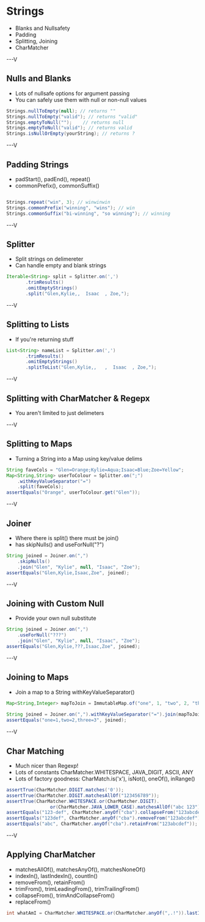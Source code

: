# Strings

* Blanks and Nullsafety
* Padding
* Splitting, Joining
* CharMatcher

---V

## Nulls and Blanks

* Lots of nullsafe options for argument passing
* You can safely use them with null or non-null values

```java
Strings.nullToEmpty(null); // returns ""
Strings.nullToEmpty("valid"); // returns "valid"
Strings.emptyToNull("");    // returns null
Strings.emptyToNull("valid"); // returns valid
Strings.isNullOrEmpty(yourString); // returns ?

```

---V

## Padding Strings

* padStart(), padEnd(), repeat()
* commonPrefix(), commonSuffix()


```java

Strings.repeat("win", 3); // winwinwin
Strings.commonPrefix("winning", "wins"); // win
Strings.commonSuffix("bi-winning", "so winning"); // winning
```

---V

## Splitter

* Split strings on delimereter
* Can handle empty and blank strings

```java
Iterable<String> split = Splitter.on(',')
       .trimResults()
       .omitEmptyStrings()
       .split("Glen,Kylie,,  Isaac  , Zoe,");
```

---V

## Splitting to Lists

* If you're returning stuff

```java
List<String> nameList = Splitter.on(',')
       .trimResults()
       .omitEmptyStrings()
       .splitToList("Glen,Kylie,,   ,  Isaac  , Zoe,");
```


---V


## Splitting with CharMatcher & Regepx

* You aren't limited to just delimeters


---V

## Splitting to Maps

* Turning a String into a Map using key/value delims

```java
String faveCols = "Glen=Orange;Kylie=Aqua;Isaac=Blue;Zoe=Yellow";
Map<String,String> userToColour = Splitter.on(";")
	.withKeyValueSeparator("=")
	.split(faveCols);
assertEquals("Orange", userToColour.get("Glen"));
```

---V

## Joiner

* Where there is split() there must be join()
* has skipNulls() and useForNull("?")

```java
String joined = Joiner.on(",")
	.skipNulls()
	.join("Glen", "Kylie", null, "Isaac", "Zoe");
assertEquals("Glen,Kylie,Isaac,Zoe", joined);
```

---V

## Joining with Custom Null

* Provide your own null substitute

```java
String joined = Joiner.on(",")
	.useForNull("???")
	.join("Glen", "Kylie", null, "Isaac", "Zoe");
assertEquals("Glen,Kylie,???,Isaac,Zoe", joined);
```

---V

## Joining to Maps

* Join a map to a String withKeyValueSeparator()

```java
Map<String,Integer> mapToJoin = ImmutableMap.of("one", 1, "two", 2, "three", 3);
        
String joined = Joiner.on(",").withKeyValueSeparator("=").join(mapToJoin);
assertEquals("one=1,two=2,three=3", joined);
```


---V

## Char Matching

* Much nicer than Regexp!
* Lots of constants CharMatcher.WHITESPACE, JAVA_DIGIT, ASCII, ANY
* Lots of factory goodness: CharMatch.is('x'), isNot(), oneOf(), inRange()

```java
assertTrue(CharMatcher.DIGIT.matches('0'));
assertTrue(CharMatcher.DIGIT.matchesAllOf("123456789"));
assertTrue(CharMatcher.WHITESPACE.or(CharMatcher.DIGIT).
                or(CharMatcher.JAVA_LOWER_CASE).matchesAllOf("abc 123"));
assertEquals("123-def", CharMatcher.anyOf("cba").collapseFrom("123abcdef", '-'));
assertEquals("123def", CharMatcher.anyOf("cba").removeFrom("123abcdef"));
assertEquals("abc", CharMatcher.anyOf("cba").retainFrom("123abcdef"));
```

---V

## Applying CharMatcher

* matchesAllOf(), matchesAnyOf(), matchesNoneOf()
* indexIn(), lastIndexIn(), countIn()
* removeFrom(), retainFrom()
* trimFrom(), trimLeadingFrom(), trimTrailingFrom()
* collapseFrom(), trimAndCollapseFrom()
* replaceFrom()

```java
int whatAmI = CharMatcher.WHITESPACE.or(CharMatcher.anyOf(",.!")).lastIndexOf(myString);
```


